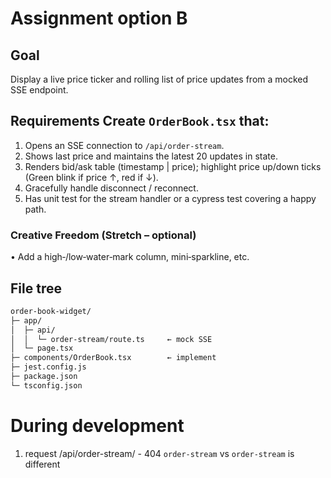 # Assignment option B

## Goal
Display a live price ticker and rolling list of price updates from a mocked SSE endpoint.

## Requirements Create `OrderBook.tsx` that:
1. Opens an SSE connection to `/api/order-stream`.
2. Shows last price and maintains the latest 20 updates in state.
3. Renders bid/ask table (timestamp | price); highlight price up/down ticks (Green blink if price ↑, red if ↓).
4. Gracefully handle disconnect / reconnect.
5. Has unit test for the stream handler or a cypress test covering a happy path.

### Creative Freedom (Stretch – optional)
• Add a high‑/low‑water‑mark column, mini‑sparkline, etc.

## File tree
```bash
order‑book‑widget/
├─ app/
│  ├─ api/
│  │  └─ order‑stream/route.ts     ← mock SSE
│  └─ page.tsx
├─ components/OrderBook.tsx        ← implement
├─ jest.config.js
├─ package.json
└─ tsconfig.json
```

# During development
1. request /api/order-stream/ - 404
`order‑stream`  vs `order-stream` is different

